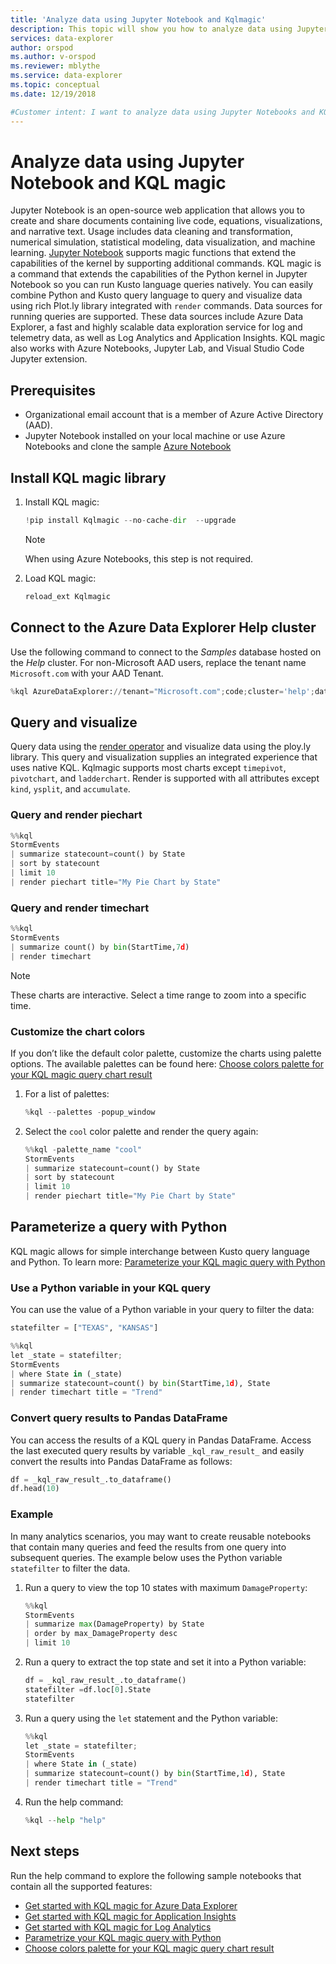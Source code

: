 ```yaml
---
title: 'Analyze data using Jupyter Notebook and Kqlmagic'
description: This topic will show you how to analyze data using Jupyter Notebook and KQLmagic
services: data-explorer
author: orspod
ms.author: v-orspod
ms.reviewer: mblythe
ms.service: data-explorer
ms.topic: conceptual
ms.date: 12/19/2018

#Customer intent: I want to analyze data using Jupyter Notebooks and KQL magic.
---
```


# Analyze data using Jupyter Notebook and KQL magic

Jupyter Notebook is an open-source web application that allows you to create and share documents containing live code, equations, visualizations, and narrative text. Usage includes data cleaning and transformation, numerical simulation, statistical modeling, data visualization, and machine learning.
[Jupyter Notebook](https://jupyter.org/) supports magic functions that extend the capabilities of the kernel by supporting additional commands. KQL magic is a command that extends the capabilities of the Python kernel in Jupyter Notebook so you can run Kusto language queries natively. You can easily combine Python and Kusto query language to query and visualize data using rich Plot.ly library integrated with `render` commands. Data sources for running queries are supported. These data sources include Azure Data Explorer, a fast and highly scalable data exploration service for log and telemetry data, as well as Log Analytics and Application Insights. KQL magic also works with Azure Notebooks, Jupyter Lab, and Visual Studio Code Jupyter extension.

## Prerequisites

- Organizational email account that is a member of Azure Active Directory (AAD).
- Jupyter Notebook installed on your local machine or use Azure Notebooks and clone the sample [Azure Notebook](https://kustomagicsamples-manojraheja.notebooks.azure.com/j/notebooks/Getting%20Started%20with%20kqlmagic%20on%20Azure%20Data%20Explorer.ipynb)

## Install KQL magic library

1. Install KQL magic:

    ```python
    !pip install Kqlmagic --no-cache-dir  --upgrade
    ```
    > [!NOTE]
    > When using Azure Notebooks, this step is not required.

1. Load KQL magic:

    ```python
    reload_ext Kqlmagic
    ```

## Connect to the Azure Data Explorer Help cluster

Use the following command to connect to the *Samples* database hosted on the *Help* cluster. For non-Microsoft AAD users, replace the tenant name `Microsoft.com` with your AAD Tenant.

```python
%kql AzureDataExplorer://tenant="Microsoft.com";code;cluster='help';database='Samples'
```

## Query and visualize

Query data using the [render operator](/azure/kusto/query/renderoperator) and visualize data using the ploy.ly library. This query and visualization supplies an integrated experience that uses native KQL. Kqlmagic supports most charts except `timepivot`, `pivotchart`, and `ladderchart`. Render is supported with all attributes except `kind`, `ysplit`, and `accumulate`. 

### Query and render piechart

```python
%%kql
StormEvents
| summarize statecount=count() by State
| sort by statecount 
| limit 10
| render piechart title="My Pie Chart by State"
```

### Query and render timechart

```python
%%kql
StormEvents
| summarize count() by bin(StartTime,7d)
| render timechart
```

> [!NOTE]
> These charts are interactive. Select a time range to zoom into a specific time.

### Customize the chart colors

If you don’t like the default color palette, customize the charts using palette options. The available palettes can be found here: [Choose colors palette for your KQL magic query chart result](https://mybinder.org/v2/gh/Microsoft/jupyter-Kqlmagic/master?filepath=notebooks%2FColorYourCharts.ipynb)

1. For a list of palettes:

    ```python
    %kql --palettes -popup_window
    ```

1. Select the `cool` color palette and render the query again:

    ```python
    %%kql -palette_name "cool"
    StormEvents
    | summarize statecount=count() by State
    | sort by statecount
    | limit 10
    | render piechart title="My Pie Chart by State"
    ```

## Parameterize a query with Python

KQL magic allows for simple interchange between Kusto query language and Python. To learn more: [Parameterize your KQL magic query with Python](https://mybinder.org/v2/gh/Microsoft/jupyter-Kqlmagic/master?filepath=notebooks%2FParametrizeYourQuery.ipynb)

### Use a Python variable in your KQL query

You can use the value of a Python variable in your query to filter the data:

```python
statefilter = ["TEXAS", "KANSAS"]
```

```python
%%kql
let _state = statefilter;
StormEvents 
| where State in (_state) 
| summarize statecount=count() by bin(StartTime,1d), State
| render timechart title = "Trend"
```

### Convert query results to Pandas DataFrame

You can access the results of a KQL query in Pandas DataFrame. Access the last executed query results by variable `_kql_raw_result_` and easily convert the results into Pandas DataFrame as follows:

```python
df = _kql_raw_result_.to_dataframe()
df.head(10)
```

### Example

In many analytics scenarios, you may want to create reusable notebooks that contain many queries and feed the results from one query into subsequent queries. The example below uses the Python variable `statefilter` to filter the data.

1. Run a query to view the top 10 states with maximum `DamageProperty`:

    ```python
    %%kql
    StormEvents
    | summarize max(DamageProperty) by State
    | order by max_DamageProperty desc
    | limit 10
    ```

1. Run a query to extract the top state and set it into a Python variable:

    ```python
    df = _kql_raw_result_.to_dataframe()
    statefilter =df.loc[0].State
    statefilter
    ```

1. Run a query using the `let` statement and the Python variable:

    ```python
    %%kql
    let _state = statefilter;
    StormEvents 
    | where State in (_state)
    | summarize statecount=count() by bin(StartTime,1d), State
    | render timechart title = "Trend"
    ```

1. Run the help command:

    ```python
    %kql --help "help"
    ```

## Next steps

Run the help command to explore the following sample notebooks that contain all the supported features:
- [Get started with KQL magic for Azure Data Explorer](https://mybinder.org/v2/gh/Microsoft/jupyter-Kqlmagic/master?filepath=notebooks%2FQuickStart.ipynb) 
- [Get started with KQL magic for Application Insights](https://mybinder.org/v2/gh/Microsoft/jupyter-Kqlmagic/master?filepath=notebooks%2FQuickStartAI.ipynb) 
- [Get started with KQL magic for Log Analytics](https://mybinder.org/v2/gh/Microsoft/jupyter-Kqlmagic/master?filepath=notebooks%2FQuickStartLA.ipynb) 
- [Parametrize your KQL magic query with Python](https://mybinder.org/v2/gh/Microsoft/jupyter-Kqlmagic/master?filepath=notebooks%2FParametrizeYourQuery.ipynb) 
- [Choose colors palette for your KQL magic query chart result](https://mybinder.org/v2/gh/Microsoft/jupyter-Kqlmagic/master?filepath=notebooks%2FColorYourCharts.ipynb)

